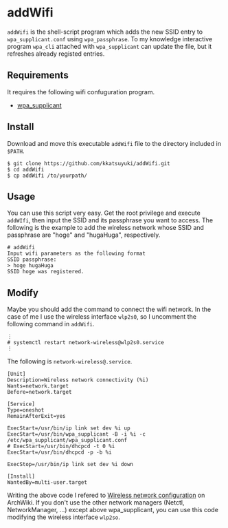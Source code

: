 
# addWifi

`addWifi` is the shell-script program which adds the new SSID entry 
to `wpa_supplicant.conf` using `wpa_passphrase`. 
To my knowledge interactive program `wpa_cli` attached with `wpa_supplicant` can update 
the file, but it refreshes already registed entries.

## Requirements

It requires the following wifi confuguration program.

-   [wpa\_supplicant](https://w1.fi/wpa_supplicant/)

## Install

Download and move this executable `addWifi` file to the directory included in `$PATH`.

    $ git clone https://github.com/kkatsuyuki/addWifi.git
    $ cd addWifi
    $ cp addWifi /to/yourpath/

## Usage

You can use this script very easy. Get the root privilege and execute `addWIfi`, then 
input the SSID 
and its passphrase you want to access. The following is the example to add the wireless
network whose SSID and passphrase are "hoge" and "hugaHuga", respectively.

    # addWifi
    Input wifi parameters as the following format
    SSID passphrase:
    > hoge hugaHuga
    SSID hoge was registered.

## Modify

Maybe you should add the command to connect the wifi network. In the case of 
me I use the wireless interface `wlp2s0`, so I uncomment the following command in 
`addWifi`.

    ⋮
    # systemctl restart network-wireless@wlp2s0.service
    ⋮

The following is `network-wireless@.service`.

    [Unit]
    Description=Wireless network connectivity (%i)
    Wants=network.target
    Before=network.target
    
    [Service]
    Type=oneshot
    RemainAfterExit=yes
    
    ExecStart=/usr/bin/ip link set dev %i up
    ExecStart=/usr/bin/wpa_supplicant -B -i %i -c /etc/wpa_supplicant/wpa_supplicant.conf
    # ExecStart=/usr/bin/dhcpcd -t 0 %i
    ExecStart=/usr/bin/dhcpcd -p -b %i
    
    ExecStop=/usr/bin/ip link set dev %i down
    
    [Install]
    WantedBy=multi-user.target

Writing the above code I refered to [Wireless network configuration](https://wiki.archlinux.org/index.php/Wireless_network_configuration) on ArchWiki. 
If you don't use the other network managers (Netctl, NetworkManager, &#x2026;)
except above wpa\_supplicant,
you can use this code modifying the wireless interface `wlp2so`.
